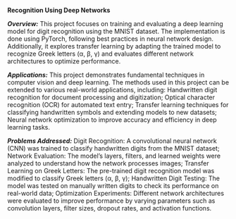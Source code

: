 **Recognition Using Deep Networks**

_**Overview:**_
This project focuses on training and evaluating a deep learning model for digit recognition using the MNIST dataset. The implementation is done using PyTorch, following best practices in neural network design. Additionally, it explores transfer learning by adapting the trained model to recognize Greek letters (α, β, γ) and evaluates different network architectures to optimize performance.

_**Applications:**_
This project demonstrates fundamental techniques in computer vision and deep learning. The methods used in this project can be extended to various real-world applications, including:
Handwritten digit recognition for document processing and digitization; Optical character recognition (OCR) for automated text entry; 
Transfer learning techniques for classifying handwritten symbols and extending models to new datasets;
Neural network optimization to improve accuracy and efficiency in deep learning tasks.

_**Problems Addressed:**_
Digit Recognition: A convolutional neural network (CNN) was trained to classify handwritten digits from the MNIST dataset;
Network Evaluation: The model’s layers, filters, and learned weights were analyzed to understand how the network processes images;
Transfer Learning on Greek Letters: The pre-trained digit recognition model was modified to classify Greek letters (α, β, γ);
Handwritten Digit Testing: The model was tested on manually written digits to check its performance on real-world data;
Optimization Experiments: Different network architectures were evaluated to improve performance by varying parameters such as convolution layers, filter sizes, dropout rates, and activation functions.
